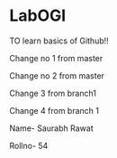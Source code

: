 # LabOGI
TO learn basics of Github!!

Change no 1 from master

Change no 2 from master

Change 3 from branch1

Change 4 from branch 1

Name- Saurabh Rawat

Rollno- 54
